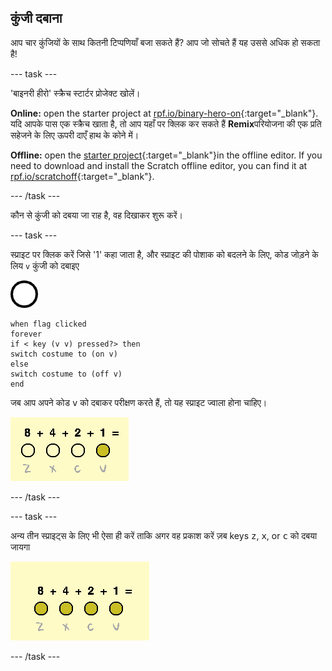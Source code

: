 ## कुंजी दबाना

आप चार कुंजियों के साथ कितनी टिप्पणियाँ बजा सकते हैं? आप जो सोचते हैं यह उससे अधिक हो सकता है!

\--- task \---

'बाइनरी हीरो' स्क्रैच स्टार्टर प्रोजेक्ट खोलें।

**Online:** open the starter project at [rpf.io/binary-hero-on](https://rpf.io/binary-hero-on){:target="_blank"}. यदि आपके पास एक स्क्रैच खाता है, तो आप यहाँ पर क्लिक कर सकते हैं **Remix**परियोजना की एक प्रति सहेजने के लिए ऊपरी दाएँ हाथ के कोने में।

**Offline:** open the [starter project](https://rpf.io/p/en/binary-hero-go){:target="_blank"}in the offline editor. If you need to download and install the Scratch offline editor, you can find it at [rpf.io/scratchoff](https://rpf.io/scratchoff){:target="_blank"}.

\--- /task \---

कौन से कुंजी को दबया जा राह है, वह दिखाकर शुरू करें।

\--- task \---

स्प्राइट पर क्लिक करें जिसे '1' कहा जाता है, और स्प्राइट की पोशाक को बदलने के लिए, कोड जोड़ने के लिय `v` कुंजी को दबाइए

![पोशाक](images/1.png)

```blocks3
when flag clicked
forever
if < key (v v) pressed?> then
switch costume to (on v)
else
switch costume to (off v)
end
```

जब आप अपने कोड <kbd>v</kbd> को दबाकर परीक्षण करते हैं, तो यह स्प्राइट ज्वाला होना चाहिए।

![v कुंजी का परीक्षण](images/1-test.png)

\--- /task \---

\--- task \---

अन्य तीन स्प्राइट्स के लिए भी ऐसा ही करें ताकि अगर वह प्रकाश करें ज़ब keys <kbd>z</kbd>, <kbd>x</kbd>, or <kbd>c</kbd> को दबया जायगा

![सभी कुंजी दबाया गया](images/all-key-presses.png)

\--- /task \---